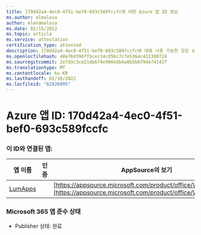 ```yaml
---
title: 170d42a4-4ec0-4f51-bef0-693c589fccfc에 대한 Azure 앱 ID 정보
ms.author: elmalova
author: elenamalova
ms.date: 02/15/2022
ms.topic: article
ms.service: attestation
certification_type: attested
description: 170d42a4-4ec0-4f51-bef0-693c589fccfc에 대해 사용 가능한 모든 보안 및 규정 준수 정보
ms.openlocfilehash: 48e76d396ffbcec14cd5bc7c7e5364c431300724
ms.sourcegitcommit: 2e7d3c3ce21db674e9964db4a0b5b8794e74142f
ms.translationtype: MT
ms.contentlocale: ko-KR
ms.lasthandoff: 02/16/2022
ms.locfileid: "62826095"
---
```

# <a name="azure-app-id-170d42a4-4ec0-4f51-bef0-693c589fccfc"></a>Azure 앱 ID: 170d42a4-4ec0-4f51-bef0-693c589fccfc


### <a name="apps-associated-with-this-id"></a>이 ID와 연결된 앱:
| **앱 이름** | **인증** | **AppSource의 보기** |
|--------------|---------------|-----------------------|
| [LumApps](https://docs.microsoft.com/microsoft-365-app-certification/forward/WA200001015) |  | [https://appsource.microsoft.com/product/office/WA200001015](https://appsource.microsoft.com/product/office/WA200001015) |

### <a name="microsoft-365-app-compliance-status"></a>Microsoft 365 앱 준수 상태
- Publisher 상태: 완료
